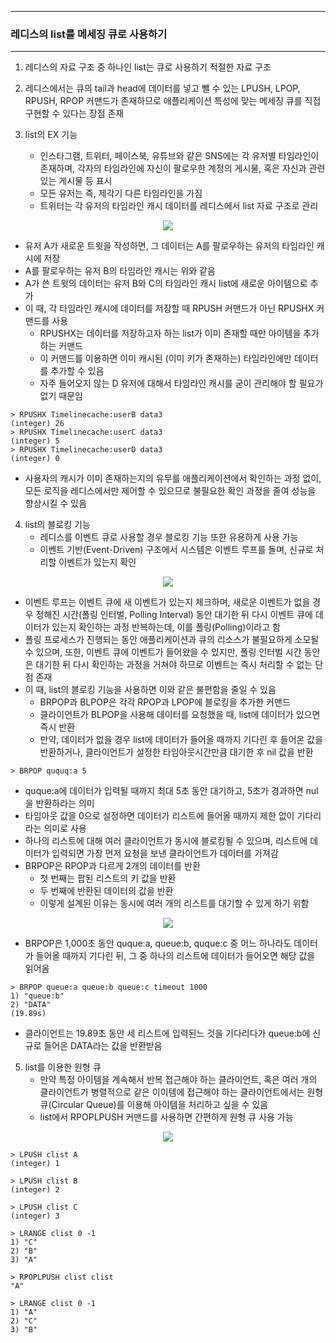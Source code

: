 -----
### 레디스의 list를 메세징 큐로 사용하기
-----
1. 레디스의 자료 구조 중 하나인 list는 큐로 사용하기 적절한 자료 구조
2. 레디스에서는 큐의 tail과 head에 데이터를 넣고 뺄 수 있는 LPUSH, LPOP, RPUSH, RPOP 커맨드가 존재하므로 애플리케이션 특성에 맞는 메세징 큐를 직접 구현할 수 있다는 장점 존재

3. list의 EX 기능
   - 인스타그램, 트위터, 페이스북, 유튜브와 같은 SNS에는 각 유저별 타임라인이 존재하며, 각자의 타임라인에 자신이 팔로우한 계정의 게시물, 혹은 자신과 관련 있는 게시물 등 표시
   - 모든 유저는 즉, 제각기 다른 타임라인을 가짐
   - 트위터는 각 유저의 타임라인 캐시 데이터를 레디스에서 list 자료 구조로 관리
<div align="center">
<img src="https://github.com/user-attachments/assets/c84aaecd-93fb-4b88-8b22-ee882d72e77a">
</div>

   - 유저 A가 새로운 트윗을 작성하면, 그 데이터는 A를 팔로우하는 유저의 타임라인 캐시에 저장
   - A를 팔로우하는 유저 B의 타임라인 캐시는 위와 같음
   - A가 쓴 트윗의 데이터는 유저 B와 C의 타임라인 캐시 list에 새로운 아이템으로 추가
   - 이 때, 각 타임라인 캐시에 데이터를 저장할 때 RPUSH 커맨드가 아닌 RPUSHX 커맨드를 사용
     + RPUSHX는 데이터를 저장하고자 하는 list가 이미 존재할 때만 아이템을 추가하는 커맨드
     + 이 커맨드를 이용하면 이미 캐시된 (이미 키가 존재하는) 타임라인에만 데이터를 추가할 수 있음
     + 자주 들어오지 않는 D 유저에 대해서 타임라인 캐시를 굳이 관리해야 할 필요가 없기 때문임
```redis
> RPUSHX Timelinecache:userB data3
(integer) 26
> RPUSHX Timelinecache:userC data3
(integer) 5
> RPUSHX Timelinecache:userD data3
(integer) 0
```
   - 사용자의 캐시가 이미 존재하는지의 유무를 애플리케이션에서 확인하는 과정 없이, 모든 로직을 레디스에서만 제어할 수 있으므로 불필요한 확인 과정을 줄여 성능을 향상시킬 수 있음

4. list의 블로킹 기능
   - 레디스를 이벤트 큐로 사용할 경우 블로킹 기능 또한 유용하게 사용 가능
   - 이벤트 기반(Event-Driven) 구조에서 시스템은 이벤트 루프를 돌며, 신규로 처리할 이벤트가 있는지 확인
<div align="center">
<img src="https://github.com/user-attachments/assets/bb4010eb-ca10-4b2b-a4d3-ab4f4fb39d2a">
</div>

   - 이벤트 루프는 이벤트 큐에 새 이벤트가 있는지 체크하며, 새로운 이벤트가 없을 경우 정해진 시간(폴링 인터벌, Polling Interval) 동안 대기한 뒤 다시 이벤트 큐에 데이터가 있는지 확인하는 과정 반복하는데, 이를 폴링(Polling)이라고 함
   - 폴링 프로세스가 진행되는 동안 애플리케이션과 큐의 리소스가 불필요하게 소모될 수 있으며, 또한, 이벤트 큐에 이벤트가 들어왔을 수 있지만, 폴링 인터벌 시간 동안은 대기한 뒤 다시 확인하는 과정을 거쳐야 하므로 이벤트는 즉시 처리할 수 없는 단점 존재
   - 이 때, list의 블로킹 기능을 사용하면 이와 같은 불편함을 줄일 수 있음
     + BRPOP과 BLPOP은 각각 RPOP과 LPOP에 블로킹을 추가한 커맨드
     + 클라이언트가 BLPOP을 사용해 데이터를 요청했을 때, list에 데이터가 있으면 즉시 반환
     + 만약, 데이터가 없을 경우 list에 데이터가 들어올 때까지 기다린 후 들어온 값을 반환하거나, 클라이언트가 설정한 타임아웃시간만큼 대기한 후 nil 값을 반환
```redis
> BRPOP ququq:a 5
```
   - quque:a에 데이터가 입력될 때까지 최대 5초 동안 대기하고, 5초가 경과하면 nul을 반환하라는 의미
   - 타임아웃 값을 0으로 설정하면 데이터가 리스트에 들어올 때까지 제한 없이 기다리라는 의미로 사용
   - 하나의 리스트에 대해 여러 클라이언트가 동시에 블로킹될 수 있으며, 리스트에 데이터가 입력되면 가장 먼저 요청을 보낸 클라이언트가 데이터를 가져감
   - BRPOP은 RPOP과 다르게 2개의 데이터를 반환
     + 첫 번째는 팝된 리스트의 키 값을 반환
     + 두 번째에 반환된 데이터의 값을 반환
     + 이렇게 설계된 이유는 동시에 여러 개의 리스트를 대기할 수 있게 하기 위함
<div align="center">
<img src="https://github.com/user-attachments/assets/2a5edc3c-194d-4f6a-bce8-bbe41fc3303c">
</div>

   - BRPOP은 1,000초 동안 quque:a, queue:b, quque:c 중 어느 하나라도 데이터가 들어올 때까지 기다린 뒤, 그 중 하나의 리스트에 데이터가 들어오면 해당 값을 읽어옴
```redis
> BRPOP queue:a queue:b queue:c timeout 1000
1) "queue:b"
2) "DATA"
(19.89s)
```
   - 클라이언트는 19.89초 동안 세 리스트에 입력된느 것을 기다리다가 queue:b에 신규로 들어온 DATA라는 값을 반환받음

5. list를 이용한 원형 큐
   - 만약 특정 아이템을 계속해서 반복 접근해야 하는 클라이언트, 혹은 여러 개의 클라이언트가 병렬적으로 같은 이이템에 접근해야 하는 클라이언트에서는 원형 큐(Circular Queue)를 이용해 아이템을 처리하고 싶을 수 있음
   - list에서 RPOPLPUSH 커맨드를 사용하면 간편하게 원형 큐 사용 가능
<div align="center">
<img src="https://github.com/user-attachments/assets/7bc5d292-f9b0-447c-abd2-42d896af01f6">
</div>

```redis
> LPUSH clist A
(integer) 1

> LPUSH clist B
(integer) 2

> LPUSH clist C
(integer) 3

> LRANGE clist 0 -1
1) "C"
2) "B"
3) "A"

> RPOPLPUSH clist clist
"A"

> LRANGE clist 0 -1
1) "A"
2) "C"
3) "B"
```
